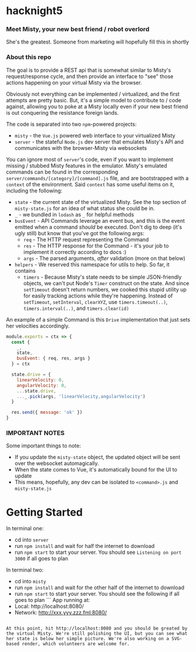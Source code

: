 # hacknight5

### Meet Misty, your new best friend / robot overlord

She's the greatest. Someone from marketing will hopefully fill this in shortly

### About this repo

The goal is to provide a REST api that is somewhat similar to Misty's request/response cycle, and then provide an interface to "see" those actions happening on your virtual Misty via the browser. 

Obviously not everything can be implemented / virtualized, and the first attempts are pretty basic. But, it's a simple model to contribute to / code against, allowing you to poke at a Misty locally even if your new best friend is out conquering the resistance foreign lands.

The code is separated into two `npm`-powered projects:
- `misty` - the `Vue.js` powered web interface to your virtualized Misty
- `server` - the stateful `Node.js` dev server that emulates Misty's API and communicates with the browser-Misty via websockets

You can ignore most of `server`'s code, even if you want to implement missing / stubbed Misty features in the emulator. Misty's emulated commands can be found in the corresponding `server/commands/[category]/[command].js` file, and are bootstrapped with a `context` of the environment. Said `context` has some useful items on it, including the following: 
- `state` - the current state of the virtualized Misty. See the top section of `misty-state.js` for an idea of what status she could be in. 
- `_` - we bundled in `lodash` as `_` for helpful methods
- `busEvent` - API Commands leverage an event bus, and this is the event emitted when a command _should_ be executed. Don't dig to deep (it's ugly still) but know that you've got the following args:
   - `req` - The HTTP request representing the Command
   - `res` - The HTTP response for the Command - it's your job to implement it correctly according to docs :) 
   - `args` - The parsed arguments, *after* validation (more on that below)
- `helpers` - We reserved this namespace for utils to help. So far, it contains
   - `timers` - Because Misty's state needs to be simple JSON-friendly objects, we can't put Node's `Timer` construct on the state. And since `setTimeout` doesn't return numbers, we cooked this stupid utility up for easily tracking actions while they're happening. Instead of `setTimeout`, `setInterval`, `clearXYZ`, use `timers.timeout(..)`, `timers.interval(..)`, and `timers.clear(id)`

An example of a simple Command is this `Drive` implementation that just sets her velocities accordingly. 
```js
module.exports = ctx => {
  const {
    _,
    state,
    busEvent: { req, res, args }
  } = ctx

  state.drive = {
    linearVelocity: 0,
    angularVelocity: 0,
    ...state.drive,
    ..._.pick(args, 'linearVelocity,angularVelocity')
  }

  res.send({ message: 'ok' })
}
```


### IMPORTANT NOTES

Some important things to note:
  - If you update the `misty-state` object, the updated object will be sent over the websocket automagically.
  - When the state comes to Vue, it's automatically bound for the UI to update
  - This means, hopefully, any dev can be isolated to `<command>.js` and `misty-state.js`


# Getting Started

In terminal one: 
 - cd into `server`
 - run `npm install` and wait for half the internet to download
 - run `npm start` to start your server. You should see `Listening on port 3000` if all goes to plan

In terminal two:
 - cd into `misty`
 - run `npm install` and wait for the other half of the internet to download
 - run `npm start` to start your server. You should see the following if all goes to plan ```  App running at:
  - Local:   http://localhost:8080/ 
  - Network: http://xxx.yyy.zzz.fml:8080/
```

At this point, hit http://localhost:8080 and you should be greated by the virtual Misty. We're still polishing the UI, but you can see what her state is below her simple picture. We're also working on a SVG-based render, which volunteers are welcome for. 